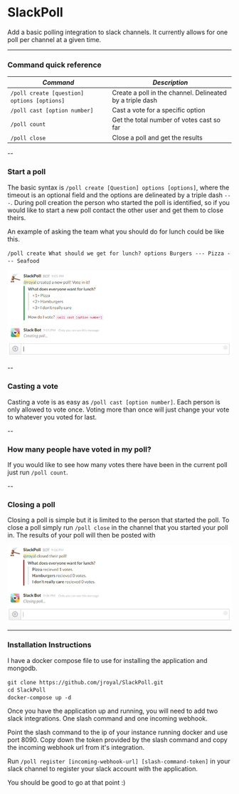 # SlackPoll
Add a basic polling integration to slack channels. It currently allows for one poll per channel at a given time.

--- 

### Command quick reference

| *Command*   | *Description* |
|------------|-----------------|
| `/poll create [question] options [options]` |  Create a poll in the channel. Delineated by a triple dash |
| `/poll cast [option number]` | Cast a vote for a specific option | 
| `/poll count` | Get the total number of votes cast so far | 
| `/poll close` | Close a poll and get the results |

--

### Start a poll

The basic syntax is `/poll create [Question] options [options]`, where the timeout is an optional field and the options are delineated by a triple dash `---`. During poll creation the person who started the poll is identified, so if you would like to start a new poll contact the other user and get them to close theirs.

An example of asking the team what you should do for lunch could be like this.

`/poll create What should we get for lunch? options Burgers --- Pizza --- Seafood`

![Initial Poll](screenshots/initialpoll.PNG "Initial Poll")

--

### Casting a vote

Casting a vote is as easy as `/poll cast [option number]`. Each person is only allowed to vote once. Voting more than once will just change your vote to whatever you voted for last.

--

### How many people have voted in my poll?

If you would like to see how many votes there have been in the current poll just run `/poll count`.

--

### Closing a poll

Closing a poll is simple but it is limited to the person that started the poll. To close a poll simply run `/poll close` in the channel that you started your poll in. The results of your poll will then be posted with 

![Closing Poll](screenshots/closedpoll.PNG "Closing Poll")


---

### Installation Instructions

I have a docker compose file to use for installing the application and mongodb. 

`git clone https://github.com/jroyal/SlackPoll.git`  
`cd SlackPoll`  
`docker-compose up -d`

Once you have the application up and running, you will need to add two slack integrations. One slash command and one incoming webhook. 

Point the slash command to the ip of your instance running docker and use port 8090. Copy down the token provided by the slash command and copy the incoming webhook url from it's integration. 

Run `/poll register [incoming-webhook-url] [slash-command-token]` in your slack channel to register your slack account with the application.

You should be good to go at that point :)
